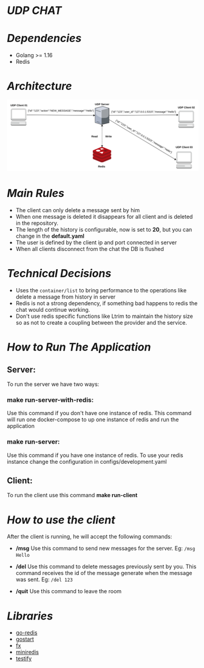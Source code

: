 # *UDP CHAT*

# *Dependencies*
* Golang >= 1.16
* Redis

# *Architecture*
![img.png](img.png)

# *Main Rules*
* The client can only delete a message sent by him
* When one message is deleted it disappears for all client and is deleted in the repository. 
* The length of the history is configurable, now is set to **20**, but you can change in the **default.yaml**
* The user is defined by the client ip and port connected in server
* When all clients disconnect from the chat the DB is flushed

# *Technical Decisions*
* Uses the `container/list` to bring performance to the operations like delete a message from history in server
* Redis is not a strong dependency, if something bad happens to redis the chat would continue working.
* Don't use redis specific functions like Ltrim to maintain the history size so as not to create a coupling between the provider and the service.
# *How to Run The Application*
 ## Server:
  To run the server we have two ways:

 ### make run-server-with-redis:
 Use this command if you don't have one instance of redis. This command will run one docker-compose to up one instance of redis and run the application

 ### make run-server:
 Use this command if you have one instance of redis. To use your redis instance change the configuration in configs/development.yaml

## Client:
To run the client use this command **make run-client**

# *How to use the client*
After the client is running, he will accept the following commands:

* **/msg**
Use this command to send new messages for the server. Eg:
  ``/msg Hello``
  
* **/del** Use this command to delete messages previously sent by you. This command receives the id of the message generate when the message was sent. Eg:
``/del 123``
 
* **/quit** Use this command to leave the room


# *Libraries*
* [go-redis](https://github.com/go-redis/redis)
* [gostart](https://github.com/maiaaraujo5/gostart)
* [fx](https://github.com/uber-go/fx)
* [miniredis](https://github.com/alicebob/miniredis)
* [testify](https://github.com/stretchr/testify)
